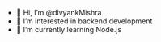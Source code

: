 - 👋 Hi, I’m @divyankMishra
- 👀 I’m interested in backend development
- 🌱 I’m currently learning Node.js

